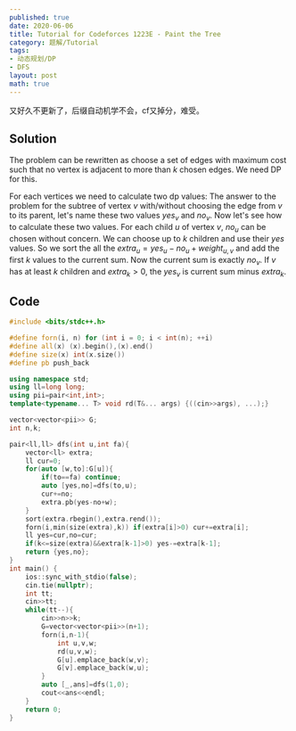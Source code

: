 ```yaml
---
published: true
date: 2020-06-06
title: Tutorial for Codeforces 1223E - Paint the Tree
category: 题解/Tutorial
tags:
- 动态规划/DP
- DFS
layout: post
math: true
---
```

又好久不更新了，后缀自动机学不会，cf又掉分，难受。
<!--more-->

## Solution

The problem can be rewritten as choose a set of edges with maximum cost such that no vertex is adjacent to more than $k$ chosen edges. We need DP for this.

For each vertices we need to calculate two dp values: The answer to the problem for the subtree of vertex $v$ with/without choosing the edge from $v$ to its parent, let's name these two values $yes_v$ and $no_v$. Now let's see how to calculate these two values. For each child $u$ of vertex $v$, $no_u$ can be chosen without concern. We can choose up to $k$ children and use their $yes$ values. So we sort the all the $extra_u=yes_u-no_u+weight_{u,v}$ and add the first $k$ values to the current sum. Now the current sum is exactly $no_v$. If $v$ has at least $k$ children and $extra_k>0$, the $yes_v$ is current sum minus $extra_k$.

## Code
```cpp
#include <bits/stdc++.h>

#define forn(i, n) for (int i = 0; i < int(n); ++i)
#define all(x) (x).begin(),(x).end()
#define size(x) int(x.size())
#define pb push_back

using namespace std;
using ll=long long;
using pii=pair<int,int>;
template<typename... T> void rd(T&... args) {((cin>>args), ...);}

vector<vector<pii>> G;
int n,k;

pair<ll,ll> dfs(int u,int fa){
    vector<ll> extra;
    ll cur=0;
    for(auto [w,to]:G[u]){
        if(to==fa) continue;
        auto [yes,no]=dfs(to,u);
        cur+=no;
        extra.pb(yes-no+w);
    }
    sort(extra.rbegin(),extra.rend());
    forn(i,min(size(extra),k)) if(extra[i]>0) cur+=extra[i];
    ll yes=cur,no=cur;
    if(k<=size(extra)&&extra[k-1]>0) yes-=extra[k-1];
    return {yes,no};
}
int main() {
    ios::sync_with_stdio(false);
    cin.tie(nullptr);
    int tt;
    cin>>tt;
    while(tt--){
        cin>>n>>k;
        G=vector<vector<pii>>(n+1);
        forn(i,n-1){
            int u,v,w;
            rd(u,v,w);
            G[u].emplace_back(w,v);
            G[v].emplace_back(w,u);
        }
        auto [_,ans]=dfs(1,0);
        cout<<ans<<endl;
    }
    return 0;
}
```